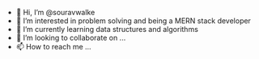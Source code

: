- 👋 Hi, I’m @souravwalke
- 👀 I’m interested in problem solving and being a MERN stack developer
- 🌱 I’m currently learning data structures and algorithms
- 💞️ I’m looking to collaborate on ...
- 📫 How to reach me ...

<!---
souravwalke/souravwalke is a ✨ special ✨ repository because its `README.md` (this file) appears on your GitHub profile.
You can click the Preview link to take a look at your changes.
--->
